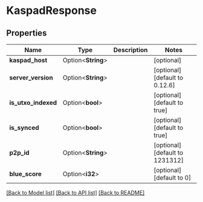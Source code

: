 # KaspadResponse

## Properties

Name | Type | Description | Notes
------------ | ------------- | ------------- | -------------
**kaspad_host** | Option<**String**> |  | [optional]
**server_version** | Option<**String**> |  | [optional][default to 0.12.6]
**is_utxo_indexed** | Option<**bool**> |  | [optional][default to true]
**is_synced** | Option<**bool**> |  | [optional][default to true]
**p2p_id** | Option<**String**> |  | [optional][default to 1231312]
**blue_score** | Option<**i32**> |  | [optional][default to 0]

[[Back to Model list]](../README.md#documentation-for-models) [[Back to API list]](../README.md#documentation-for-api-endpoints) [[Back to README]](../README.md)


